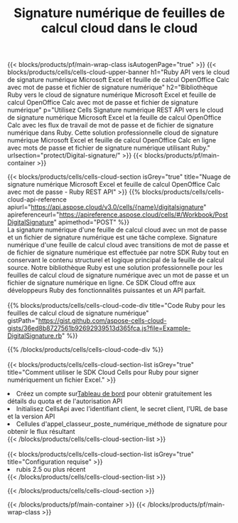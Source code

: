 ﻿---
title:  Signature numérique de feuilles de calcul cloud dans le cloud
description:  API et SDK Cloud pour Microsoft Excel et signature numérique OpenOffice Calc. Signature numérique des feuilles de calcul par le Cloud Cells API. Le SDK prend en charge les types de langages de développement. Ils incluent Android, C#, Go, Java, NodeJS, Perl, PHP, Python, Ruby et Swift.
---
{{< blocks/products/pf/main-wrap-class isAutogenPage="true" >}}
{{< blocks/products/cells/cells-cloud-upper-banner h1="Ruby API vers le cloud de signature numérique Microsoft Excel et feuille de calcul OpenOffice Calc avec mot de passe et fichier de signature numérique" h2="Bibliothèque Ruby vers le cloud de signature numérique Microsoft Excel et feuille de calcul OpenOffice Calc avec mot de passe et fichier de signature numérique" p="Utilisez Cells Signature numérique REST API vers le cloud de signature numérique Microsoft Excel et la feuille de calcul OpenOffice Calc avec les flux de travail de mot de passe et de fichier de signature numérique dans Ruby. Cette solution professionnelle cloud de signature numérique Microsoft Excel et feuille de calcul OpenOffice Calc en ligne avec mots de passe et fichier de signature numérique utilisant Ruby." urlsection="protect/Digital-signature/" >}}
{{< blocks/products/pf/main-container >}}

{{< blocks/products/cells/cells-cloud-section isGrey="true" title="Nuage de signature numérique Microsoft Excel et feuille de calcul OpenOffice Calc avec mot de passe - Ruby REST API" >}}
{{% blocks/products/cells/cells-cloud-api-reference apiurl="https://api.aspose.cloud/v3.0/cells/{name}/digitalsignature" apireferenceurl="https://apireference.aspose.cloud/cells/#/Workbook/PostDigitalSignature" apimethod="POST" %}}
<br/>
La signature numérique d'une feuille de calcul cloud avec un mot de passe et un fichier de signature numérique est une tâche complexe. Signature numérique d'une feuille de calcul cloud avec transitions de mot de passe et de fichier de signature numérique est effectuée par notre SDK Ruby tout en conservant le contenu structurel et logique principal de la feuille de calcul source. Notre bibliothèque Ruby est une solution professionnelle pour les feuilles de calcul cloud de signature numérique avec un mot de passe et un fichier de signature numérique en ligne. Ce SDK Cloud offre aux développeurs Ruby des fonctionnalités puissantes et un API parfait.
<br/>
<br/>
{{% blocks/products/cells/cells-cloud-code-div title="Code Ruby pour les feuilles de calcul cloud de signature numérique" gistPath="https://gist.github.com/aspose-cells-cloud-gists/36ed8b8727561b92692939513d365fca.js?file=Example-DigitalSignature.rb" %}}
  
{{% /blocks/products/cells/cells-cloud-code-div %}}
<br/>
<br/>
{{< blocks/products/cells/cells-cloud-section-list isGrey="true" title="Comment utiliser le SDK Cloud Cells pour Ruby pour signer numériquement un fichier Excel." >}}
<li> Créez un compte sur<a href="https://dashboard.aspose.cloud/">Tableau de bord</a> pour obtenir gratuitement les détails du quota et de l'autorisation API</li>
<li>Initialisez CellsApi avec l'identifiant client, le secret client, l'URL de base et la version API</li>
<li>Cellules d'appel_classeur_poste_numérique_méthode de signature pour obtenir le flux résultant</li>
{{< /blocks/products/cells/cells-cloud-section-list >}}
<br/>
<br/>
{{< blocks/products/cells/cells-cloud-section-list isGrey="true" title="Configuration requise" >}}
<li>rubis 2.5 ou plus récent</li>
{{< /blocks/products/cells/cells-cloud-section-list >}}

{{< /blocks/products/cells/cells-cloud-section >}}

{{< /blocks/products/pf/main-container >}}
{{< /blocks/products/pf/main-wrap-class >}}
